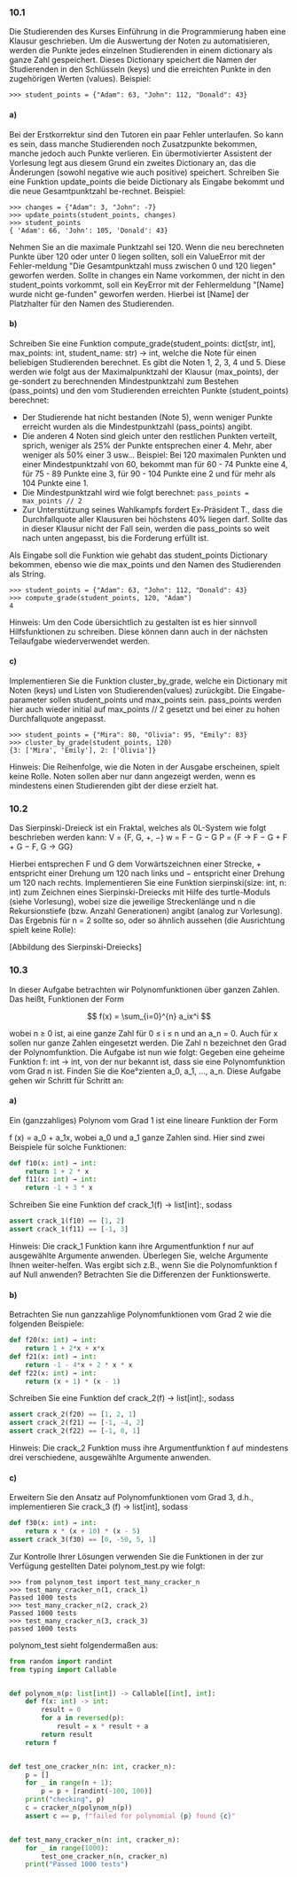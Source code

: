 ### 10.1
Die Studierenden des Kurses Einführung in die Programmierung haben eine Klausur geschrieben. Um die Auswertung der Noten 
zu automatisieren, werden die Punkte jedes einzelnen Studierenden in einem dictionary als ganze Zahl gespeichert. 
Dieses Dictionary speichert die Namen der Studierenden in den Schlüsseln (keys) und die erreichten Punkte in den 
zugehörigen Werten (values). Beispiel:
````
>>> student_points = {"Adam": 63, "John": 112, "Donald": 43}
````
#### a)

Bei der Erstkorrektur sind den Tutoren ein paar Fehler unterlaufen. So kann es sein, dass manche Studierenden noch 
Zusatzpunkte bekommen, manche jedoch auch Punkte verlieren. Ein übermotivierter Assistent der Vorlesung legt aus diesem 
Grund ein zweites Dictionary an, das die Änderungen (sowohl negative wie auch positive) speichert. Schreiben Sie eine 
Funktion update_points die beide Dictionary als Eingabe bekommt und die neue Gesamtpunktzahl be-rechnet. Beispiel:

```
>>> changes = {"Adam": 3, "John": -7}
>>> update_points(student_points, changes)
>>> student_points
{ 'Adam': 66, 'John': 105, 'Donald': 43}
```

Nehmen Sie an die maximale Punktzahl sei 120. Wenn die neu berechneten Punkte über 120 oder unter 0 liegen sollten, 
soll ein ValueError mit der Fehler-meldung "Die Gesamtpunktzahl muss zwischen 0 und 120 liegen" geworfen werden.
Sollte in changes ein Name vorkommen, der nicht in den student_points vorkommt, soll ein KeyError mit der Fehlermeldung 
"[Name] wurde nicht ge-funden" geworfen werden. Hierbei ist [Name] der Platzhalter für den Namen des Studierenden.

#### b)
Schreiben Sie eine Funktion compute_grade(student_points: dict[str, int], max_points: int, student_name: str) -> int, 
welche die Note für einen beliebigen Studierenden berechnet. Es gibt die Noten 1, 2, 3, 4 und 5. Diese werden wie folgt 
aus der Maximalpunktzahl der Klausur (max_points), der ge-sondert zu berechnenden Mindestpunktzahl zum Bestehen 
(pass_points) und den vom Studierenden erreichten Punkte (student_points) berechnet:

- Der Studierende hat nicht bestanden (Note 5), wenn weniger Punkte erreicht wurden als die Mindestpunktzahl (pass_points) angibt.
- Die anderen 4 Noten sind gleich unter den restlichen Punkten verteilt, sprich, weniger als 25% der Punkte entsprechen 
einer 4. Mehr, aber weniger als 50% einer 3 usw... Beispiel: Bei 120 maximalen Punkten und einer Mindestpunktzahl von 
60, bekommt man für 60 - 74 Punkte eine 4, für 75 - 89 Punkte eine 3, für 90 - 104 Punkte eine 2 und für mehr als 104 
Punkte eine 1.
- Die Mindestpunktzahl wird wie folgt berechnet: ```pass_points = max_points // 2```
- Zur Unterstützung seines Wahlkampfs fordert Ex-Präsident T., dass die Durchfallquote aller Klausuren bei höchstens 40% 
liegen darf. Sollte das in dieser Klausur nicht der Fall sein, werden die pass_points so weit nach unten angepasst, 
bis die Forderung erfüllt ist.

Als Eingabe soll die Funktion wie gehabt das student_points Dictionary bekommen, ebenso wie die max_points und den 
Namen des Studierenden als String.
````
>>> student_points = {"Adam": 63, "John": 112, "Donald": 43}
>>> compute_grade(student_points, 120, "Adam")
4
````
Hinweis: Um den Code übersichtlich zu gestalten ist es hier sinnvoll Hilfsfunktionen zu schreiben. Diese können dann 
auch in der nächsten Teilaufgabe wiederverwendet werden.

#### c)
Implementieren Sie die Funktion cluster_by_grade, welche ein Dictionary mit Noten (keys) und Listen von Studierenden(values) 
zurückgibt. Die Eingabe-parameter sollen student_points und max_points sein. pass_points werden hier auch wieder initial 
auf max_points // 2 gesetzt und bei einer zu hohen Durchfallquote angepasst.
````
>>> student_points = {"Mira": 80, "Olivia": 95, "Emily": 83}
>>> cluster_by_grade(student_points, 120)
{3: ['Mira', 'Emily'], 2: ['Olivia']}
````
Hinweis: Die Reihenfolge, wie die Noten in der Ausgabe erscheinen, spielt keine Rolle. Noten sollen aber nur dann 
angezeigt werden, wenn es mindestens einen Studierenden gibt der diese erzielt hat.

### 10.2
Das Sierpinski-Dreieck ist ein Fraktal, welches als 0L-System wie folgt beschrieben werden kann:
V = {F, G, +, −}
w = F − G − G
P = {F → F − G + F + G − F, G → GG}

Hierbei entsprechen F und G dem Vorwärtszeichnen einer Strecke, + entspricht einer Drehung um 120 nach links und − entspricht einer Drehung um 120 nach rechts.
Implementieren Sie eine Funktion sierpinski(size: int, n: int) zum Zeichnen eines Sierpinski-Dreiecks mit Hilfe des 
turtle-Moduls (siehe Vorlesung), wobei size die jeweilige Streckenlänge und n die Rekursionstiefe 
(bzw. Anzahl Generationen) angibt (analog zur Vorlesung). Das Ergebnis für n = 2 sollte so, oder so ähnlich aussehen 
(die Ausrichtung spielt keine Rolle):

\[Abbildung des Sierpinski-Dreiecks]

### 10.3
In dieser Aufgabe betrachten wir Polynomfunktionen über ganzen Zahlen. Das heißt, Funktionen der Form 

$$
f(x) = \sum_{i=0}^{n} a_ix^i
$$

wobei n ≥ 0 ist, ai eine ganze Zahl für 0 ≤ i ≤ n und an a_n = 0. Auch für x sollen nur ganze Zahlen eingesetzt werden. 
Die Zahl n bezeichnet den Grad der Polynomfunktion.
Die Aufgabe ist nun wie folgt: Gegeben eine geheime Funktion f: int → int, von der nur bekannt ist, dass sie eine 
Polynomfunktion vom Grad n ist. Finden Sie die Koe°zienten a_0, a_1, ..., a_n.
Diese Aufgabe gehen wir Schritt für Schritt an:
#### a)
Ein (ganzzahliges) Polynom vom Grad 1 ist eine lineare Funktion der Form

f (x) = a_0 + a_1x,
wobei a_0 und a_1 ganze Zahlen sind. Hier sind zwei Beispiele für solche Funktionen:
````python
def f10(x: int) → int:
    return 1 + 2 * x
def f11(x: int) → int: 
    return -1 + 3 * x
````

Schreiben Sie eine Funktion def crack_1(f) → list[int]:, sodass
````python
assert crack_1(f10) == [1, 2]
assert crack_1(f11) == [-1, 3]
````
Hinweis: Die crack_1 Funktion kann ihre Argumentfunktion f nur auf ausgewählte Argumente anwenden. Überlegen Sie, 
welche Argumente Ihnen weiter-helfen. Was ergibt sich z.B., wenn Sie die Polynomfunktion f auf Null anwenden? 
Betrachten Sie die Differenzen der Funktionswerte.

#### b)
Betrachten Sie nun ganzzahlige Polynomfunktionen vom Grad 2 wie die folgenden Beispiele:
````python
def f20(x: int) → int:
    return 1 + 2*x + x*x
def f21(x: int) → int:
    return -1 - 4*x + 2 * x * x
def f22(x: int) → int:
    return (x + 1) * (x - 1)
````
Schreiben Sie eine Funktion def crack_2(f) → list[int]:, sodass
````python
assert crack_2(f20) == [1, 2, 1]
assert crack_2(f21) == [-1, -4, 2]
assert crack_2(f22) == [-1, 0, 1]
````
Hinweis: Die crack_2 Funktion muss ihre Argumentfunktion f auf mindestens drei verschiedene, ausgewählte Argumente anwenden.

#### c)
Erweitern Sie den Ansatz auf Polynomfunktionen vom Grad 3, d.h., implementieren Sie crack_3 (f) → list[int], sodass 
````python
def f30(x: int) → int:
    return x * (x + 10) * (x - 5)
assert crack_3(f30) == [0, -50, 5, 1]
````
Zur Kontrolle Ihrer Lösungen verwenden Sie die Funktionen in der zur Verfügung gestellten Datei polynom_test.py wie folgt:
````
>>> from polynom_test import test_many_cracker_n
>>> test_many_cracker_n(1, crack_1)
Passed 1000 tests
>>> test_many_cracker_n(2, crack_2)
Passed 1000 tests
>>> test_many_cracker_n(3, crack_3)
passed 1000 tests
````
polynom_test sieht folgendermaßen aus:
````python
from random import randint
from typing import Callable


def polynom_n(p: list[int]) -> Callable[[int], int]:
    def f(x: int) -> int:
        result = 0
        for a in reversed(p):
            result = x * result + a
        return result
    return f


def test_one_cracker_n(n: int, cracker_n):
    p = []
    for _ in range(n + 1):
        p = p + [randint(-100, 100)]
    print("checking", p)
    c = cracker_n(polynom_n(p))
    assert c == p, f"failed for polynomial {p} found {c}"


def test_many_cracker_n(n: int, cracker_n):
    for _ in range(1000):
        test_one_cracker_n(n, cracker_n)
    print("Passed 1000 tests")
````